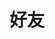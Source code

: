 ---
title: 好友
links:
  - title: 阅千帆
    description: 阅尽千帆终执手
    website: https://www.musingpages.com/
    image: https://www.notion.so/image/https%3A%2F%2Fprod-files-secure.s3.us-west-2.amazonaws.com%2F52c7ef47-6104-4d84-bd6e-f38d5e305987%2F6164574c-f90f-47de-9de9-223379d70a2f%2Ftoddzed_color_photo_of_a_simple_modern_abstract_logo_resembling_e969695a-a901-43b3-9fbf-997b2d07c3eb.png?table=collection&id=bfafe66b-d080-485c-b6ab-69f27d4bd2c1&t=bfafe66b-d080-485c-b6ab-69f27d4bd2c1&width=800&cache=v2
  - title: 清川澹如此
    description: 
    website: https://ygria.site/
    image: https://ygria.site/images/logo.png
menu:
    main: 
        weight: -50
        params:
            icon: link
comments: false
---